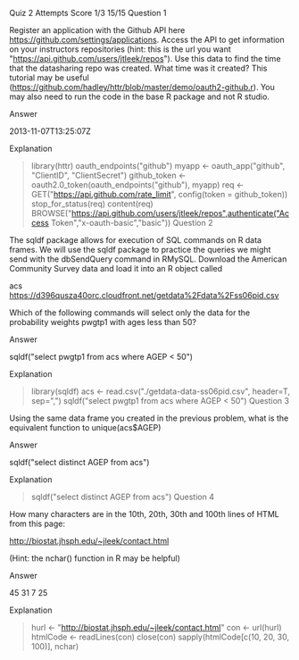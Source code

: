 Quiz 2
Attempts	Score
1/3	15/15
Question 1

Register an application with the Github API here https://github.com/settings/applications. Access the API to get information on your instructors repositories (hint: this is the url you want "https://api.github.com/users/jtleek/repos"). Use this data to find the time that the datasharing repo was created. What time was it created? This tutorial may be useful (https://github.com/hadley/httr/blob/master/demo/oauth2-github.r). You may also need to run the code in the base R package and not R studio.

Answer

2013-11-07T13:25:07Z

Explanation

> library(httr)
> oauth_endpoints("github")
> myapp <- oauth_app("github", "ClientID", "ClientSecret")
> github_token <- oauth2.0_token(oauth_endpoints("github"), myapp)
> req <- GET("https://api.github.com/rate_limit", config(token = github_token))
> stop_for_status(req)
> content(req)
> BROWSE("https://api.github.com/users/jtleek/repos",authenticate("Access Token","x-oauth-basic","basic"))
Question 2

The sqldf package allows for execution of SQL commands on R data frames. We will use the sqldf package to practice the queries we might send with the dbSendQuery command in RMySQL. Download the American Community Survey data and load it into an R object called

acs
https://d396qusza40orc.cloudfront.net/getdata%2Fdata%2Fss06pid.csv

Which of the following commands will select only the data for the probability weights pwgtp1 with ages less than 50?

Answer

sqldf("select pwgtp1 from acs where AGEP < 50")

Explanation

> library(sqldf)
> acs <- read.csv("./getdata-data-ss06pid.csv", header=T, sep=",")
> sqldf("select pwgtp1 from acs where AGEP < 50")
Question 3

Using the same data frame you created in the previous problem, what is the equivalent function to unique(acs$AGEP)

Answer

sqldf("select distinct AGEP from acs")

Explanation

> sqldf("select distinct AGEP from acs")
Question 4

How many characters are in the 10th, 20th, 30th and 100th lines of HTML from this page:

http://biostat.jhsph.edu/~jleek/contact.html

(Hint: the nchar() function in R may be helpful)

Answer

45 31 7 25

Explanation

> hurl <- "http://biostat.jhsph.edu/~jleek/contact.html" 
> con <- url(hurl)
> htmlCode <- readLines(con)
> close(con)
> sapply(htmlCode[c(10, 20, 30, 100)], nchar)
<meta name="Distribution" content="Global" />               <script type="text/javascript"> 
                                           45                                            31 
                                        })();                 \t\t\t\t<ul class="sidemenu"> 
                                            7                                            25 
Question 5

Read this data set into R and report the sum of the numbers in the fourth column.

https://d396qusza40orc.cloudfront.net/getdata%2Fwksst8110.for

Original source of the data: http://www.cpc.ncep.noaa.gov/data/indices/wksst8110.for

(Hint this is a fixed width file format)

Answer

32426.7

Explanation

> data <- read.csv("./getdata-wksst8110.for", header = TRUE)
> file_name <- "./getdata-wksst8110.for"
> df <- read.fwf(file=file_name,widths=c(-1,9,-5,4,4,-5,4,4,-5,4,4,-5,4,4), skip=4)
> sum(df[, 4])
> [1] 32426.7
